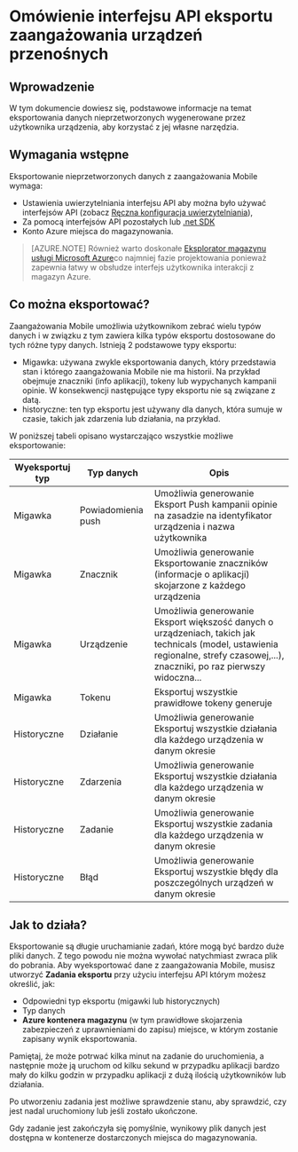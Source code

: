 <properties
    pageTitle="Omówienie interfejsu API eksportu zaangażowania urządzeń przenośnych"
    description="Informacje podstawowe informacje na temat eksportowania danych nieprzetworzonych wygenerowane przez użytkownika urządzenia, aby korzystać z jej własne narzędzia"
    services="mobile-engagement"
    documentationCenter="mobile"
    authors="kpiteira"
    manager="erikre"
    editor=""/>

<tags
    ms.service="mobile-engagement"
    ms.devlang="na"
    ms.topic="article"
    ms.tgt_pltfrm="mobile-multiple"
    ms.workload="mobile"
    ms.date="04/26/2016"
    ms.author="kpiteira"/>

# <a name="mobile-engagement-export-api-overview"></a>Omówienie interfejsu API eksportu zaangażowania urządzeń przenośnych

## <a name="introduction"></a>Wprowadzenie

W tym dokumencie dowiesz się, podstawowe informacje na temat eksportowania danych nieprzetworzonych wygenerowane przez użytkownika urządzenia, aby korzystać z jej własne narzędzia.

## <a name="pre-requisites"></a>Wymagania wstępne

Eksportowanie nieprzetworzonych danych z zaangażowania Mobile wymaga:

- Ustawienia uwierzytelniania interfejsu API aby można było używać interfejsów API (zobacz [Ręczna konfiguracja uwierzytelniania](mobile-engagement-api-authentication-manual.md)),
- Za pomocą interfejsów API pozostałych lub [.net SDK](mobile-engagement-dotnet-sdk-service-api.md)
- Konto Azure miejsca do magazynowania.

>[AZURE.NOTE] Również warto doskonałe [Eksplorator magazynu usługi Microsoft Azure](http://storageexplorer.com/)co najmniej fazie projektowania ponieważ zapewnia łatwy w obsłudze interfejs użytkownika interakcji z magazyn Azure.

## <a name="what-can-be-exported"></a>Co można eksportować?

Zaangażowania Mobile umożliwia użytkownikom zebrać wielu typów danych i w związku z tym zawiera kilka typów eksportu dostosowane do tych różne typy danych.
Istnieją 2 podstawowe typy eksportu:

- Migawka: używana zwykle eksportowania danych, który przedstawia stan i którego zaangażowania Mobile nie ma historii. Na przykład obejmuje znaczniki (info aplikacji), tokeny lub wypychanych kampanii opinie. W konsekwencji następujące typy eksportu nie są związane z datą.
- historyczne: ten typ eksportu jest używany dla danych, która sumuje w czasie, takich jak zdarzenia lub działania, na przykład.

W poniższej tabeli opisano wystarczająco wszystkie możliwe eksportowanie:

| Wyeksportuj typ | Typ danych | Opis                                                                                                                                 |
|-------------|-----------|---------------------------------------------------------------------------------------------------------------------------------------------|
| Migawka    | Powiadomienia push      | Umożliwia generowanie Eksport Push kampanii opinie na zasadzie na identyfikator urządzenia i nazwa użytkownika                                                              |
| Migawka    | Znacznik       | Umożliwia generowanie Eksportowanie znaczników (informacje o aplikacji) skojarzone z każdego urządzenia                                                                       |
| Migawka    | Urządzenie    | Umożliwia generowanie Eksport większość danych o urządzeniach, takich jak technicals (model, ustawienia regionalne, strefy czasowej,...), znaczniki, po raz pierwszy widoczna... |
| Migawka    | Tokenu     | Eksportuj wszystkie prawidłowe tokeny generuje                                                                                                 |
| Historyczne  | Działanie  | Umożliwia generowanie Eksportuj wszystkie działania dla każdego urządzenia w danym okresie                                                           |
| Historyczne  | Zdarzenia     | Umożliwia generowanie Eksportuj wszystkie działania dla każdego urządzenia w danym okresie                                                           |
| Historyczne  | Zadanie       | Umożliwia generowanie Eksportuj wszystkie zadania dla każdego urządzenia w danym okresie                                                                 |
| Historyczne  | Błąd     | Umożliwia generowanie Eksportuj wszystkie błędy dla poszczególnych urządzeń w danym okresie                                                               |

## <a name="how-does-it-work"></a>Jak to działa?

Eksportowanie są długie uruchamianie zadań, które mogą być bardzo duże pliki danych. Z tego powodu nie można wywołać natychmiast zwraca plik do pobrania.
Aby wyeksportować dane z zaangażowania Mobile, musisz utworzyć **Zadania eksportu** przy użyciu interfejsu API którym możesz określić, jak:

- Odpowiedni typ eksportu (migawki lub historycznych)
- Typ danych
- **Azure kontenera magazynu** (w tym prawidłowe skojarzenia zabezpieczeń z uprawnieniami do zapisu) miejsce, w którym zostanie zapisany wynik eksportowania.

Pamiętaj, że może potrwać kilka minut na zadanie do uruchomienia, a następnie może ją uruchom od kilku sekund w przypadku aplikacji bardzo mały do kilku godzin w przypadku aplikacji z dużą ilością użytkowników lub działania.

Po utworzeniu zadania jest możliwe sprawdzenie stanu, aby sprawdzić, czy jest nadal uruchomiony lub jeśli zostało ukończone.

Gdy zadanie jest zakończyła się pomyślnie, wynikowy plik danych jest dostępna w kontenerze dostarczonych miejsca do magazynowania.
